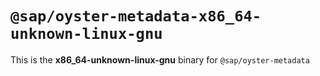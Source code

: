 # `@sap/oyster-metadata-x86_64-unknown-linux-gnu`

This is the **x86_64-unknown-linux-gnu** binary for `@sap/oyster-metadata`
